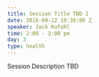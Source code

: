 ```yaml
---
title: Session Title TBD 2
date: 2016-09-22 19:38:00 Z
speaker: Jack Kufahl
time: 2:00 - 3:00 pm
day: 3
type: health
---
```


Session Description TBD